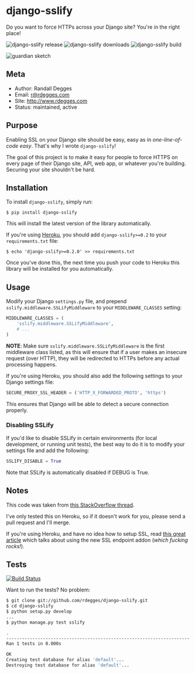 # django-sslify

Do you want to force HTTPs across your Django site? You're in the right place!

![django-sslify release](http://img.shields.io/pypi/v/django-sslify.svg)
![django-sslify downloads](http://img.shields.io/pypi/dm/django-sslify.svg)
![django-sslify build](http://img.shields.io/travis/rdegges/django-sslify.svg)

![guardian sketch](https://github.com/rdegges/django-sslify/raw/master/assets/guardian-sketch.png)


## Meta

- Author: Randall Degges
- Email: r@rdegges.com
- Site: http://www.rdegges.com
- Status: maintained, active


## Purpose

Enabling SSL on your Django site should be easy, easy as in *one-line-of-code
easy*.  That's why I wrote `django-sslify`!

The goal of this project is to make it easy for people to force HTTPS on every
page of their Django site, API, web app, or whatever you're building.  Securing
your site shouldn't be hard.


## Installation

To install `django-sslify`, simply run:

```console
$ pip install django-sslify
```

This will install the latest version of the library automatically.

If you're using [Heroku](https://www.heroku.com/), you should add
`django-sslify>=0.2` to your `requirements.txt` file:

```console
$ echo 'django-sslify>=0.2.0' >> requirements.txt
```

Once you've done this, the next time you push your code to Heroku this library
will be installed for you automatically.


## Usage

Modify your Django `settings.py` file, and prepend
`sslify.middleware.SSLifyMiddleware` to your `MIDDLEWARE_CLASSES` setting:

``` python
MIDDLEWARE_CLASSES = (
    'sslify.middleware.SSLifyMiddleware',
    # ...
)
```

**NOTE**: Make sure `sslify.middleware.SSLifyMiddleware` is the first
middleware class listed, as this will ensure that if a user makes an insecure
request (over HTTP), they will be redirected to HTTPs before any actual
processing happens.

If you're using Heroku, you should also add the following settings to your
Django settings file:

``` python
SECURE_PROXY_SSL_HEADER = ('HTTP_X_FORWARDED_PROTO', 'https')
```

This ensures that Django will be able to detect a secure connection properly.


### Disabling SSLify

If you'd like to disable SSLify in certain environments (for local development,
or running unit tests), the best way to do it is to modify your settings file
and add the following:

``` python
SSLIFY_DISABLE = True
```

Note that SSLify is automatically disabled if DEBUG is True.


## Notes

This code was taken from
[this StackOverflow thread](http://stackoverflow.com/questions/8436666/how-to-make-python-on-heroku-https-only).

I've only tested this on Heroku, so if it doesn't work for you, please send a
pull request and I'll merge.

If you're using Heroku, and have no idea how to setup SSL, read
[this great article](https://devcenter.heroku.com/articles/ssl-endpoint) which
talks about using the new SSL endpoint addon (*which fucking rocks!*).


## Tests

[![Build Status](https://secure.travis-ci.org/rdegges/django-sslify.png?branch=master)](http://travis-ci.org/rdegges/django-sslify)

Want to run the tests? No problem:

``` bash
$ git clone git://github.com/rdegges/django-sslify.git
$ cd django-sslify
$ python setup.py develop
...
$ python manage.py test sslify

.
----------------------------------------------------------------------
Ran 1 tests in 0.000s

OK
Creating test database for alias 'default'...
Destroying test database for alias 'default'...
```
